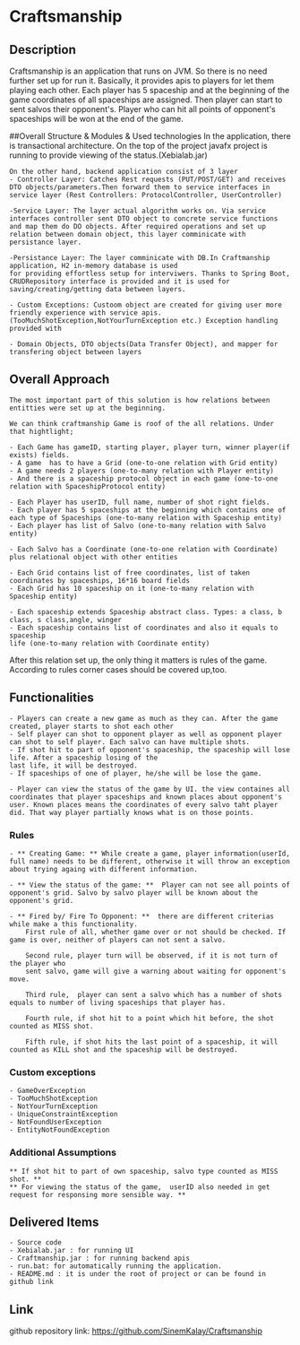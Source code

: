 # Craftsmanship

## Description
   Craftsmanship is an application that runs on JVM. So there is no need further set up for run it.
   Basically, it provides apis to players for let them playing each other. Each player has 5 spaceship
   and at the beginning of the game coordinates of all spaceships are assigned. Then player can start to 
   sent salvos their opponent's. Player who can hit all points of opponent's spaceships will be won at
   the end of the game.   
   
##Overall Structure & Modules & Used technologies
	In the application, there is transactional architecture. On the top of the project javafx project is running to provide viewing of the status.(Xebialab.jar)
	
	On the other hand, backend application consist of 3 layer 	
	- Controller Layer: Catches Rest requests (PUT/POST/GET) and receives DTO objects/parameters.Then forward them to service interfaces in service layer (Rest Controllers: ProtocolController, UserController)
	
	-Service Layer: The layer actual algorithm works on. Via service interfaces controller sent DTO object to concrete service functions and map them do DO objects. After required operations and set up relation between domain object, this layer comminicate with persistance layer.
	
	-Persistance Layer: The layer comminicate with DB.In Craftmanship application, H2 in-memory database is used
	for providing effortless setup for interviwers. Thanks to Spring Boot, CRUDRepository interface is provided and it is used for saving/creating/getting data between layers.

	- Custom Exceptions: Custoom object are created for giving user more friendly experience with service apis.(TooMuchShotException,NotYourTurnException etc.) Exception handling provided with 
	
	- Domain Objects, DTO objects(Data Transfer Object), and mapper for transfering object between layers

## Overall Approach
	The most important part of this solution is how relations between entitties were set up at the beginning.
      
    We can think craftmanship Game is roof of the all relations. Under that hightlight;
      
    - Each Game has gameID, starting player, player turn, winner player(if exists) fields.
    - A game  has to have a Grid (one-to-one relation with Grid entity)
    - A game needs 2 players (one-to-many relation with Player entity)
    - And there is a spaceship protocol object in each game (one-to-one relation with SpaceshipProtocol entity) 
      
    - Each Player has userID, full name, number of shot right fields.
	- Each player has 5 spaceships at the beginning which contains one of each type of Spaceships (one-to-many relation with Spaceship entity)
	- Each player has list of Salvo (one-to-many relation with Salvo entity)
	
	- Each Salvo has a Coordinate (one-to-one relation with Coordinate) plus relational object with other entities		
      
    - Each Grid contains list of free coordinates, list of taken coordinates by spaceships, 16*16 board fields 
	- Each Grid has 10 spaceship on it (one-to-many relation with Spaceship entity)
  
	- Each spaceship extends Spaceship abstract class. Types: a class, b class, s class,angle, winger 
	- Each spaceship contains list of coordinates and also it equals to spaceship
	life (one-to-many relation with Coordinate entity)
	
  After this relation set up, the only thing it matters is rules of the game. According to rules corner cases
    should be covered up,too. 
    
 ## Functionalities
    - Players can create a new game as much as they can. After the game created, player starts to shot each other 
    - Self player can shot to opponent player as well as opponent player can shot to self player. Each salvo can have multiple shots.
    - If shot hit to part of opponent's spaceship, the spaceship will lose life. After a spaceship losing of the
    last life, it will be destroyed. 
    - If spaceships of one of player, he/she will be lose the game.
	
	- Player can view the status of the game by UI. the view containes all coordinates that player spaceships and known places about opponent's user. Known places means the coordinates of every salvo taht player did. That way player partially knows what is on those points.	
    
 ### Rules
    - ** Creating Game: ** While create a game, player information(userId, full name) needs to be different, otherwise it will throw an exception about trying againg with different information.
	
	- ** View the status of the game: **  Player can not see all points of opponent's grid. Salvo by salvo player will be known about the opponent's grid.
	
	- ** Fired by/ Fire To Opponent: **  there are different criterias while make a this functionality. 
		First rule of all, whether game over or not should be checked. If game is over, neither of players can not sent a salvo. 
		
		Second rule, player turn will be observed, if it is not turn of the player who
		sent salvo, game will give a warning about waiting for opponent's move.  
	
		Third rule,  player can sent a salvo which has a number of shots equals to number of living spaceships that player has.
		
		Fourth rule, if shot hit to a point which hit before, the shot counted as MISS shot. 
		
		Fifth rule, if shot hits the last point of a spaceship, it will counted as KILL shot and the spaceship will be destroyed.

 ### Custom exceptions
 
	- GameOverException
	- TooMuchShotException
	- NotYourTurnException
	- UniqueConstraintException
	- NotFoundUserException
	- EntityNotFoundException
  		
 ### Additional Assumptions
    ** If shot hit to part of own spaceship, salvo type counted as MISS shot. **
    ** For viewing the status of the game,  userID also needed in get request for responsing more sensible way. **
 
## Delivered Items
	- Source code
	- Xebialab.jar : for running UI
	- Craftmanship.jar : for running backend apis
	- run.bat: for automatically running the application.
	- README.md : it is under the root of project or can be found in github link
	
## Link
github repository link: https://github.com/SinemKalay/Craftsmanship